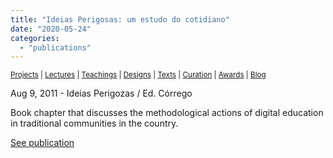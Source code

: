 ```yaml
---
title: "Ideias Perigosas: um estudo do cotidiano"
date: "2020-05-24"
categories: 
  - "publications"
---
```


<small>[Projects](../projects.html) | [Lectures](../lectures.html) | [Teachings](../teachings.html) | [Designs](../designs.html) | [Texts](../texts.html) | [Curation](../curation.html) | [Awards](../awards.html) | <a href="https://readruiz.medium.com/" target="_blank">Blog</a></small>

Aug 9, 2011 - Ideias Perigozas / Ed. Córrego

Book chapter that discusses the methodological actions of digital education in traditional communities in the country.

[See publication](https://catahistorias.files.wordpress.com/2011/01/ideias_perigozas_1aed2.pdf)
